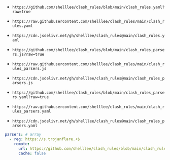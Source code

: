 - `https://github.com/shelllee/clash_rules/blob/main/clash_rules.yaml?raw=true`
- `https://raw.githubusercontent.com/shelllee/clash_rules/main/clash_rules.yaml`
- `https://cdn.jsdelivr.net/gh/shelllee/clash_rules@main/clash_rules.yaml`

- `https://github.com/shelllee/clash_rules/blob/main/clash_rules_parsers.js?raw=true`
- `https://raw.githubusercontent.com/shelllee/clash_rules/main/clash_rules_parsers.js`
- `https://cdn.jsdelivr.net/gh/shelllee/clash_rules@main/clash_rules_parsers.js`

- `https://github.com/shelllee/clash_rules/blob/main/clash_rules_parsers.yaml?raw=true`
- `https://raw.githubusercontent.com/shelllee/clash_rules/main/clash_rules_parsers.yaml`
- `https://cdn.jsdelivr.net/gh/shelllee/clash_rules@main/clash_rules_parsers.yaml`

```yaml
parsers: # array
  - reg: https://s.trojanflare.+$
    remote:
      url: https://github.com/shelllee/clash_rules/blob/main/clash_rules_parsers.js?raw=true
      cache: false
```
